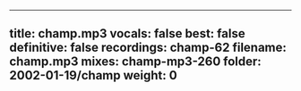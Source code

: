 
---
title: champ.mp3
vocals: false
best: false
definitive: false
recordings: champ-62
filename: champ.mp3
mixes: champ-mp3-260
folder: 2002-01-19/champ
weight: 0
---
